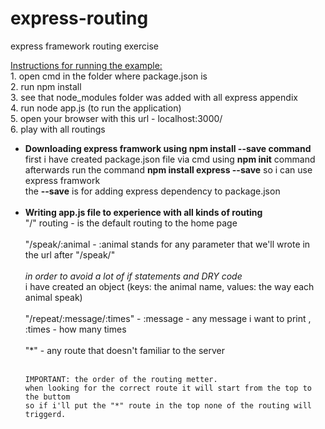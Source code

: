 # express-routing
express framework routing exercise
<p>
<ins>Instructions for running the example:</ins><br>
1. open cmd in the folder where package.json is<br>
2. run npm install<br>
3. see that node_modules folder was added with all express appendix<br>
4. run node app.js (to run the application)<br>
5. open your browser with this url - localhost:3000/<br>
6. play with all routings
</p>
<ul>
  <li>
    <strong>Downloading express framwork using npm install --save command</strong><br>
      first i have created package.json file via cmd using <strong>npm init</strong> command<br>
      afterwards run the command <strong>npm install express --save</strong> so i can use express framwork<br>
      the <strong>--save</strong> is for adding express dependency to package.json    <br><br>
  </li>
  <li>
    <strong>Writing app.js file to experience with all kinds of routing</strong><br>
    "/" routing - is the default routing to the home page<br><br>
    "/speak/:animal - :animal stands for any parameter that we'll wrote in the url after "/speak/"<br><br>
    <em> in order to avoid a lot of if statements and DRY code </em><br>
    i have created an object (keys: the animal name, values: the way each animal speak) <br><br>
    "/repeat/:message/:times" - :message - any message i want to print , :times - how many times<br><br>
    "*" - any route that doesn't familiar to the server<br><br>
    
    IMPORTANT: the order of the routing metter. 
    when looking for the correct route it will start from the top to the buttom
    so if i'll put the "*" route in the top none of the routing will triggerd.    
    
  </li>  
</ul>
